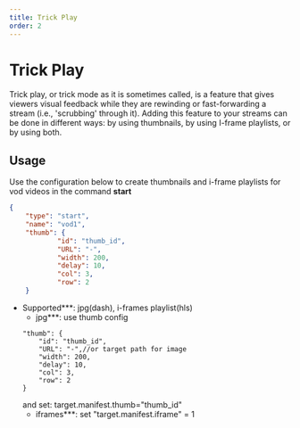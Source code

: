 ```yaml
---
title: Trick Play
order: 2
---
```


# Trick Play

Trick play, or trick mode as it is sometimes called, is a feature that gives viewers visual feedback while they are rewinding or fast-forwarding a stream (i.e., 'scrubbing' through it). Adding this feature to your streams can be done in different ways: by using thumbnails, by using I-frame playlists, or by using both.

## Usage

Use the configuration below to create thumbnails and i-frame playlists for vod videos in the command **start**

```json
{
    "type": "start",
    "name": "vod1",
    "thumb": {
            "id": "thumb_id",
            "URL": "-",
            "width": 200,
            "delay": 10,
            "col": 3,
            "row": 2
    }
```

- Supported\*\*\*: jpg(dash), i-frames playlist(hls)
  - jpg\*\*\*: use thumb config
  ```
  "thumb": {
      "id": "thumb_id",
      "URL": "-",//or target path for image
      "width": 200,
      "delay": 10,
      "col": 3,
      "row": 2
  }
  ```
  and set: target.manifest.thumb="thumb_id"
  - iframes\*\*\*: set "target.manifest.iframe" = 1
